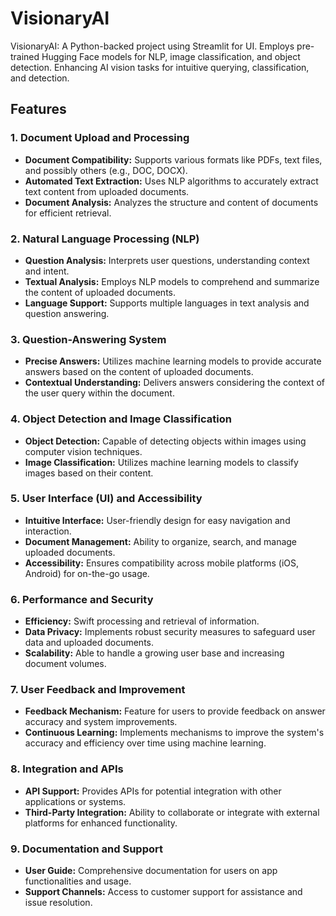 # VisionaryAI
VisionaryAI: A Python-backed project using Streamlit for UI. Employs pre-trained Hugging Face models for NLP, image classification, and object detection. Enhancing AI vision tasks for intuitive querying, classification, and detection.

## Features

### 1. Document Upload and Processing
- **Document Compatibility:** Supports various formats like PDFs, text files, and possibly others (e.g., DOC, DOCX).
- **Automated Text Extraction:** Uses NLP algorithms to accurately extract text content from uploaded documents.
- **Document Analysis:** Analyzes the structure and content of documents for efficient retrieval.

### 2. Natural Language Processing (NLP)
- **Question Analysis:** Interprets user questions, understanding context and intent.
- **Textual Analysis:** Employs NLP models to comprehend and summarize the content of uploaded documents.
- **Language Support:** Supports multiple languages in text analysis and question answering.

### 3. Question-Answering System
- **Precise Answers:** Utilizes machine learning models to provide accurate answers based on the content of uploaded documents.
- **Contextual Understanding:** Delivers answers considering the context of the user query within the document.

### 4. Object Detection and Image Classification
- **Object Detection:** Capable of detecting objects within images using computer vision techniques.
- **Image Classification:** Utilizes machine learning models to classify images based on their content.

### 5. User Interface (UI) and Accessibility
- **Intuitive Interface:** User-friendly design for easy navigation and interaction.
- **Document Management:** Ability to organize, search, and manage uploaded documents.
- **Accessibility:** Ensures compatibility across mobile platforms (iOS, Android) for on-the-go usage.

### 6. Performance and Security
- **Efficiency:** Swift processing and retrieval of information.
- **Data Privacy:** Implements robust security measures to safeguard user data and uploaded documents.
- **Scalability:** Able to handle a growing user base and increasing document volumes.

### 7. User Feedback and Improvement
- **Feedback Mechanism:** Feature for users to provide feedback on answer accuracy and system improvements.
- **Continuous Learning:** Implements mechanisms to improve the system's accuracy and efficiency over time using machine learning.

### 8. Integration and APIs
- **API Support:** Provides APIs for potential integration with other applications or systems.
- **Third-Party Integration:** Ability to collaborate or integrate with external platforms for enhanced functionality.

### 9. Documentation and Support
- **User Guide:** Comprehensive documentation for users on app functionalities and usage.
- **Support Channels:** Access to customer support for assistance and issue resolution.

